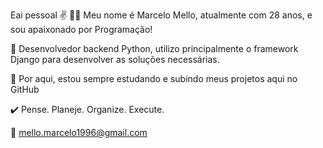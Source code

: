 Eai pessoal ✌️
👨‍💻 Meu nome é Marcelo Mello, atualmente com 28 anos, e sou apaixonado por Programação!

🤖 Desenvolvedor backend Python, utilizo principalmente o framework Django para desenvolver as soluções necessárias.

👣 Por aqui, estou sempre estudando e subindo meus projetos aqui no GitHub

✔️ Pense. Planeje. Organize. Execute.

📧 mello.marcelo1996@gmail.com

<!---
msmello96/msmello96 is a ✨ special ✨ repository because its `README.md` (this file) appears on your GitHub profile.
You can click the Preview link to take a look at your changes.
--->
